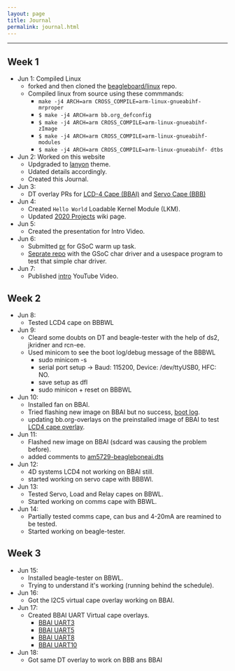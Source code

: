 ```yaml
---
layout: page
title: Journal
permalink: journal.html
---
```


---

## Week 1

- Jun 1: Compiled Linux  
  - forked and then cloned the [beagleboard/linux](https://github.com/beagleboard/linux) repo.
  - Compiled linux from source using these commmands:
    - `make -j4 ARCH=arm CROSS_COMPILE=arm-linux-gnueabihf- mrproper`
    - `$ make -j4 ARCH=arm bb.org_defconfig`
    - `$ make -j4 ARCH=arm CROSS_COMPILE=arm-linux-gnueabihf- zImage`
    - `$ make -j4 ARCH=arm CROSS_COMPILE=arm-linux-gnueabihf- modules`
    - `$ make -j4 ARCH=arm CROSS_COMPILE=arm-linux-gnueabihf- dtbs`
- Jun 2: Worked on this website
  - Updgraded to [lanyon](https://github.com/poole/lanyon) theme.
  - Udated details accordingly.
  - Created this Journal.
- Jun 3:
  - DT overlay PRs for [LCD-4 Cape (BBAI)](https://github.com/beagleboard/bb.org-overlays/pull/172) and [Servo Cape (BBB)](https://github.com/beagleboard/bb.org-overlays/pull/173/)
- Jun 4:
  - Created `Hello World` Loadable Kernel Module (LKM).
  - Updated [2020 Projects](https://elinux.org/BeagleBoard/GSoC/2020_Projects) wiki page.
- Jun 5:
  - Created the presentation for Intro Video.
- Jun 6:
  - Submitted [pr]( https://github.com/beagleboard/linux/pull/236) for GSoC warm up task.
  - [Seprate repo](https://github.com/lorforlinux/gsoc-simple-char) with the GSoC char driver and a usespace program to test that simple char driver.
- Jun 7:
  - Published [intro](https://www.youtube.com/watch?v=jP9fwOxp4Bc) YouTube Video.

## Week 2

- Jun 8:
  - Tested LCD4 cape on BBBWL
- Jun 9:
  - Cleard some doubts on DT and beagle-tester with the help of ds2, jkridner and rcn-ee.
  - Used minicom to see the boot log/debug message of the BBBWL
    - sudo minicom -s
    - serial port setup -> Baud: 115200, Device: /dev/ttyUSB0, HFC: NO.
    - save setup as dfl
    - sudo minicon + reset on BBBWL
- Jun 10:
  - Installed fan on BBAI.
  - Tried flashing new image on BBAI but no success, [boot log](https://pastebin.com/qvrgWR5q).
  - updating bb.org-overlays on the preinstalled image of BBAI to test [LCD4 cape overlay](https://github.com/beagleboard/bb.org-overlays/pull/172).
- Jun 11:
  - Flashed new image on BBAI (sdcard was causing the problem before).
  - added comments to [am5729-beagleboneai.dts](https://github.com/beagleboard/BeagleBoard-DeviceTrees/pull/15)
- Jun 12:
  - 4D systems LCD4 not working on BBAI still.
  - started working on servo cape with BBBWl.
- Jun 13:
  - Tested Servo, Load and Relay capes on BBWL.
  - Started working on comms cape with BBWL.
- Jun 14:
  - Partially tested comms cape, can bus and 4-20mA are reamined to be tested.
  - Started working on beagle-tester.
  
## Week 3

- Jun 15:
  - Installed beagle-tester on BBWL.
  - Trying to understand it's working (running behind the schedule).
- Jun 16:
  - Got the I2C5 virtual cape overlay working on BBAI.
- Jun 17:
  - Created BBAI UART Virtual cape overlays.
    - [BBAI UART3](https://github.com/beagleboard/bb.org-overlays/pull/177)
    - [BBAI UART5](https://github.com/beagleboard/bb.org-overlays/pull/176)
    - [BBAI UART8](https://github.com/beagleboard/bb.org-overlays/pull/178)
    - [BBAI UART10](https://github.com/beagleboard/bb.org-overlays/pull/179)
- Jun 18:
  - Got same DT overlay to work on BBB ans BBAI
